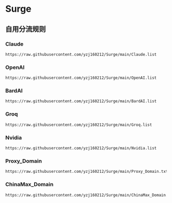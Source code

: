 # Surge
## 自用分流规则
### Claude
```
https://raw.githubusercontent.com/yzj160212/Surge/main/Claude.list
```
### OpenAI
```
https://raw.githubusercontent.com/yzj160212/Surge/main/OpenAI.list
```
### BardAI
```
https://raw.githubusercontent.com/yzj160212/Surge/main/BardAI.list
```
### Groq
```
https://raw.githubusercontent.com/yzj160212/Surge/main/Groq.list
```
### Nvidia
```
https://raw.githubusercontent.com/yzj160212/Surge/main/Nvidia.list
```
### Proxy_Domain
```
https://raw.githubusercontent.com/yzj160212/Surge/main/Proxy_Domain.txt
```
### ChinaMax_Domain
```
https://raw.githubusercontent.com/yzj160212/Surge/main/ChinaMax_Domain.txt
```
